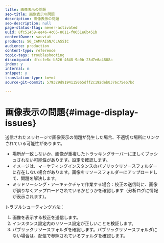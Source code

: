 ```yaml
---
title: 画像表示の問題
seo-title: 画像表示の問題
description: 画像表示の問題
seo-description: null
page-status-flag: never-activated
uuid: 8fc51459-ee46-4c05-8011-f0651e6b451b
contentOwner: sauviat
products: SG_CAMPAIGN/CLASSIC
audience: production
content-type: reference
topic-tags: troubleshooting
discoiquuid: dfccfe8c-b826-4648-9a0b-23d7e6a4808a
index: y
internal: n
snippet: y
translation-type: tm+mt
source-git-commit: 579329d9194115065dff2c192deb0376c75e67bd

---
```



# 画像表示の問題{#image-display-issues}

送信されたメッセージで画像表示の問題が発生した場合、不適切な場所にリンクされている可能性があります。

* 場所が一致しないか、画像が重複したトラッキングサーバーに正しくプッシュされない可能性があります。設定を確認します。
* イメージは、マーケティングインスタンスのパブリックリソースフォルダーに存在しない場合があります。画像をリソースフォルダーにアップロードして、問題を解決します。
* ミッドソーシング・アーキテクチャで作業する場合：校正の送信時に、画像が誤りなくアップロードされているかどうかを確認します（分析ログに情報が表示されます）。

トラブルシューティング方法：

1. 画像を表示する校正を送信します。
1. インスタンス設定内のリソース設定が正しいことを検証します。
1. パブリックリソースフォルダを確認します。パブリックリソースフォルダにない場合は、配信で参照されているフォルダを確認します。

